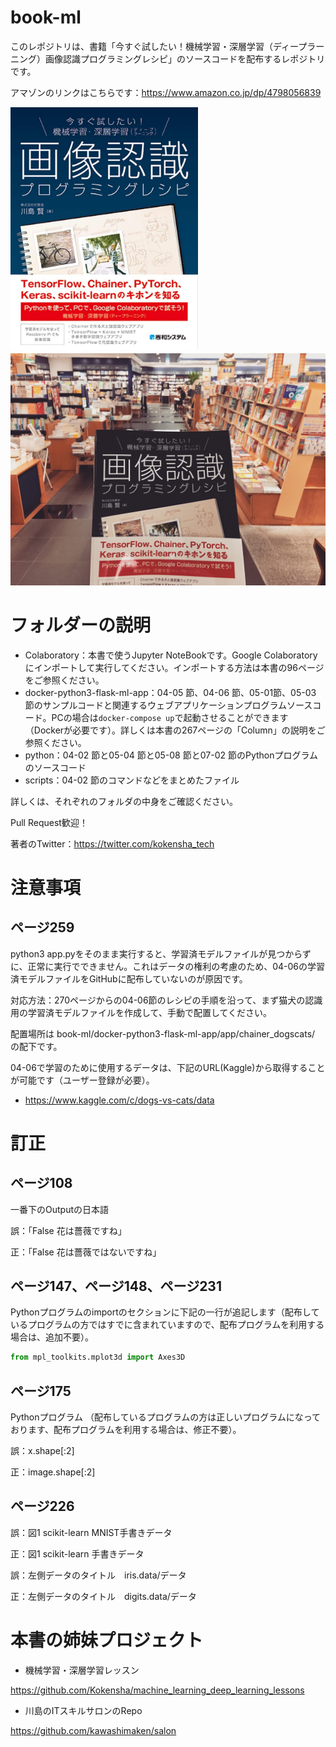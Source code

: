 # book-ml

このレポジトリは、書籍「今すぐ試したい！機械学習・深層学習（ディープラーニング）画像認識プログラミングレシピ」のソースコードを配布するレポジトリです。

アマゾンのリンクはこちらです：https://www.amazon.co.jp/dp/4798056839

<img src="book-ml.jpg" alt="book-ml" width="300">

<img src="book-ml_01.jpg" alt="book-ml" width="800">


# フォルダーの説明

* Colaboratory：本書で使うJupyter NoteBookです。Google Colaboratoryにインポートして実行してください。インポートする方法は本書の96ページをご参照ください。
* docker-python3-flask-ml-app：04-05 節、04-06 節、05-01節、05-03 節のサンプルコードと関連するウェブアプリケーションプログラムソースコード。PCの場合は```docker-compose up```で起動させることができます（Dockerが必要です）。詳しくは本書の267ページの「Column」の説明をご参照ください。
* python：04-02 節と05-04 節と05-08 節と07-02 節のPythonプログラムのソースコード
* scripts：04-02 節のコマンドなどをまとめたファイル

詳しくは、それぞれのフォルダの中身をご確認ください。

Pull Request歓迎！

著者のTwitter：https://twitter.com/kokensha_tech


# 注意事項

## ページ259

python3 app.pyをそのまま実行すると、学習済モデルファイルが見つからずに、正常に実行でできません。これはデータの権利の考慮のため、04-06の学習済モデルファイルをGitHubに配布していないのが原因です。

対応方法：270ページからの04-06節のレシピの手順を沿って、まず猫犬の認識用の学習済モデルファイルを作成して、手動で配置してください。

配置場所は book-ml/docker-python3-flask-ml-app/app/chainer_dogscats/ の配下です。

04-06で学習のために使用するデータは、下記のURL(Kaggle)から取得することが可能です（ユーザー登録が必要）。

* https://www.kaggle.com/c/dogs-vs-cats/data


# 訂正

## ページ108

一番下のOutputの日本語

誤：「False 花は薔薇ですね」

正：「False 花は薔薇ではないですね」

## ページ147、ページ148、ページ231

Pythonプログラムのimportのセクションに下記の一行が追記します（配布しているプログラムの方ではすでに含まれていますので、配布プログラムを利用する場合は、追加不要）。

```Python
from mpl_toolkits.mplot3d import Axes3D
```

## ページ175

Pythonプログラム （配布しているプログラムの方は正しいプログラムになっております、配布プログラムを利用する場合は、修正不要）。

誤：x.shape[:2]

正：image.shape[:2]

## ページ226

誤：図1 scikit-learn MNIST手書きデータ

正：図1 scikit-learn 手書きデータ

誤：左側データのタイトル　iris.data/データ

正：左側データのタイトル　digits.data/データ

# 本書の姉妹プロジェクト

* 機械学習・深層学習レッスン

https://github.com/Kokensha/machine_learning_deep_learning_lessons

* 川島のITスキルサロンのRepo

https://github.com/kawashimaken/salon

